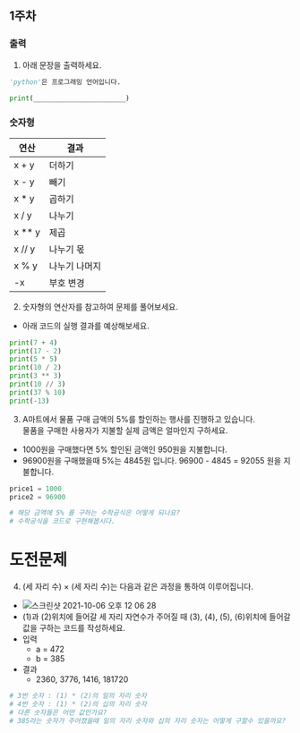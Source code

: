 ## 1주차

### 출력

 1. 아래 문장을 출력하세요.
```python
'python'은 프로그래밍 언어입니다.
```
```python
print(_______________________)
```


### 숫자형


|연산|결과|
|------|---|
|x + y|더하기|
|x - y|빼기|
|x * y|곱하기|
|x / y|나누기|
|x ** y|제곱|
|x // y|나누기 몫|
|x % y|나누기 나머지|
|-x|부호 변경|


 2. 숫자형의 연산자를 참고하여 문제를 풀어보세요.
- 아래 코드의 실행 결과를 예상해보세요.
```python
print(7 + 4)
print(17 - 2)
print(5 * 5)
print(10 / 2)
print(3 ** 3)
print(10 // 3)
print(37 % 10)
print(-13)
```

 3. A마트에서 물품 구매 금액의 5%를 할인하는 행사를 진행하고 있습니다.     
물품을 구매한 사용자가 지불할 실제 금액은 얼마인지 구하세요.     
- 1000원을 구매했다면 5% 할인된 금액인 950원을 지불합니다.    
- 96900원을 구매했을때 5%는 4845원 입니다. 96900 - 4845 = 92055 원을 지불합니다.

```python
price1 = 1000
price2 = 96900

# 해당 금액에 5% 를 구하는 수학공식은 어떻게 되나요?
# 수학공식을 코드로 구현해봅시다.
```


# 도전문제

 4. (세 자리 수) × (세 자리 수)는 다음과 같은 과정을 통하여 이루어집니다.
  - ![스크린샷 2021-10-06 오후 12 06 28](https://user-images.githubusercontent.com/89170523/136134356-c2cc9c8f-3694-4061-a308-65b5cb04f0ff.png)
  - (1)과 (2)위치에 들어갈 세 자리 자연수가 주어질 때 (3), (4), (5), (6)위치에 들어갈 값을 구하는 코드를 작성하세요.
  - 입력
    - a = 472
    - b = 385
  - 결과
    - 2360, 3776, 1416, 181720


```python
# 3번 숫자 : (1) * (2)의 일의 자리 숫자
# 4번 숫자 : (1) * (2)의 십의 자리 숫자
# 다른 숫자들은 어떤 값인가요?
# 385라는 숫자가 주어졌을때 일의 자리 숫자와 십의 자리 숫자는 어떻게 구할수 있을까요?
```
